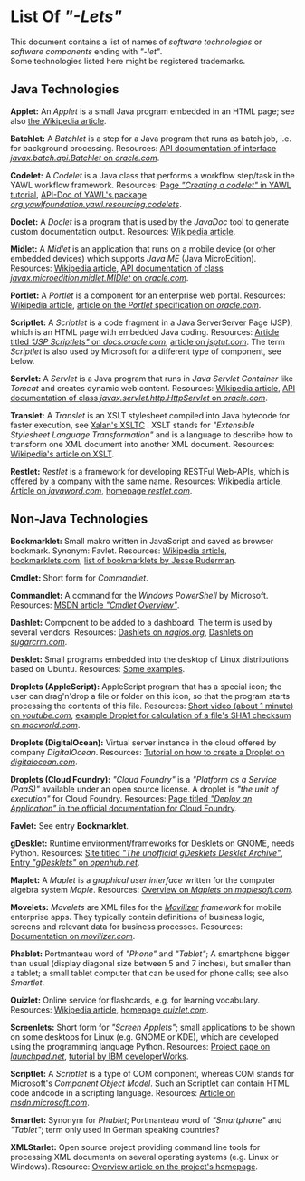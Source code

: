 # List Of *"-Lets"*

This document contains a list of names of *software technologies* or *software components* ending with *"-let"*.
<br>
Some technologies listed here might be registered trademarks.
<br>

## Java Technologies

**Applet:** 
An *Applet* is a small Java program embedded in an HTML page; see also [the Wikipedia article](http://en.wikipedia.org/wiki/Applet).


**Batchlet:**
A *Batchlet* is a step for a Java program that runs as batch job, i.e. for background processing.
Resources: 
[API documentation of interface *javax.batch.api.Batchlet* on *oracle.com*](https://docs.oracle.com/javaee/7/api/javax/batch/api/Batchlet.html).


**Codelet:**
A *Codelet* is a Java class that performs a workflow step/task in the YAWL workflow framework.
Resources: [Page *"Creating a codelet"* in YAWL tutorial](http://www.yaug.org/node/32),
[API-Doc of YAWL's package *org.yawlfoundation.yawl.resourcing.codelets*](http://www.yawlfoundation.org/javadoc/yawl/org/yawlfoundation/yawl/resourcing/codelets/package-summary.html).


**Doclet:**
A *Doclet* is a program that is used by the *JavaDoc* tool to generate custom documentation output.
Resources: [Wikipedia article](http://en.wikipedia.org/wiki/Doclet).



**Midlet:**
A *Midlet* is an application that runs on a mobile device (or other embedded devices) which supports *Java ME* (Java MicroEdition).
Resources: 
[Wikipedia article](http://en.wikipedia.org/wiki/MIDlet),
[API documentation of class *javax.microedition.midlet.MIDlet* on *oracle.com*](http://docs.oracle.com/javame/config/cldc/ref-impl/midp2.0/jsr118/javax/microedition/midlet/MIDlet.html).


**Portlet:**
A *Portlet* is a component for an enterprise web portal.
Resources:
[Wikipedia article](http://en.wikipedia.org/wiki/Portlet),
[article on the *Portlet* specification on *oracle.com*](http://www.oracle.com/technetwork/java/jsr286-141866.html).


**Scriptlet:**
A *Scriptlet* is a code fragment in a Java ServerServer Page (JSP), which is an HTML page with embedded Java coding.
Resources:
[Article titled *"JSP Scriptlets"* on *docs.oracle.com*](http://docs.oracle.com/javaee/5/tutorial/doc/bnaou.html),
[article on *jsptut.com*](http://www.jsptut.com/scriptlets.jsp).
The term *Scriptlet* is also used by Microsoft for a different type of component, see below.


**Servlet:** 
A *Servlet* is a Java program that runs in *Java Servlet Container* like *Tomcat* and creates dynamic web content.
Resources: 
[Wikipedia article](http://en.wikipedia.org/wiki/Java_servlet),
[API documentation of class *javax.servlet.http.HttpServlet* on *oracle.com*](http://docs.oracle.com/cd/E17802_01/products/products/servlet/2.3/javadoc/javax/servlet/http/HttpServlet.html).


**Translet:**
A *Translet* is an XSLT stylesheet compiled into Java bytecode for faster execution, see [Xalan's XSLTC](http://xalan.apache.org/old/xalan-j/xsltc_usage.html#compile) .
XSLT stands for *"Extensible Stylesheet Language Transformation"* and is a language to describe how to transform one XML document into another XML document.
Resources: [Wikipedia's article on XSLT](https://en.wikipedia.org/wiki/XSLT).


**Restlet:**
*Restlet* is a framework for developing RESTFul Web-APIs, which is offered by a company with the same name.
Resources: 
[Wikipedia article](http://en.wikipedia.org/wiki/Restlet), 
[Article on *javaword.com*](http://www.javaworld.com/article/2077958/soa/open-source-tools-rest-for-java-developers-restlet-for-the-weary.html),
[homepage *restlet.com*](http://restlet.com).
<br>


## Non-Java Technologies

**Bookmarklet:**
Small makro written in JavaScript and saved as browser bookmark.
Synonym: Favlet.
Resources: 
[Wikipedia article](http://en.wikipedia.org/wiki/Bookmarklet), 
[bookmarklets.com](http://bookmarklets.com),
[list of bookmarklets by Jesse Ruderman](https://www.squarefree.com/bookmarklets/).

**Cmdlet:** 
Short form for *Commandlet*. 

**Commandlet:**
A command for the *Windows PowerShell* by Microsoft.
Resources:
[MSDN article *"Cmdlet Overview"*](https://msdn.microsoft.com/en-us/library/ms714395%28v=vs.85%29.aspx).


**Dashlet:**
Component to be added to a dashboard. The term is used by several vendors.
Resources:
[Dashlets on *nagios.org*](http://exchange.nagios.org/directory/Addons/Dashlets), [Dashlets on *sugarcrm.com*](http://developer.sugarcrm.com/category/dashlets/).


**Desklet:**
Small programs embedded into the desktop of Linux distributions based on Ubuntu.
Resources:
[Some examples](http://cinnamon-spices.linuxmint.com/desklets).


**Droplets (AppleScript):**
AppleScript program that has a special icon; the user can drag'n'drop a file or folder on this icon, so that the program starts processing the contents of this file.
Resources:
[Short video (about 1 minute) on *youtube.com*](https://www.youtube.com/watch?v=PIaDq5ZqE1g),
[example Droplet for calculation of a file's SHA1 checksum on *macworld.com*](http://hints.macworld.com/article.php?story=2010060915020592).


**Droplets (DigitalOcean):**
Virtual server instance in the cloud offered by company *DigitalOcean*.
Resources:
[Tutorial on how to create a Droplet on *digitalocean.com*](https://www.digitalocean.com/community/tutorials/how-to-create-your-first-digitalocean-droplet-virtual-server).


**Droplets (Cloud Foundry):**
*"Cloud Foundry"* is a *"Platform as a Service (PaaS)"* available under an open source license. A droplet is *"the unit of execution"* for Cloud Foundry.
Resources: [Page titled *"Deploy an Application"* in the official documentation for Cloud Foundry](https://docs.cloudfoundry.org/devguide/deploy-apps/deploy-app.html#intro).


**Favlet:**
See entry **Bookmarklet**.


**gDesklet:**
Runtime environment/frameworks for Desklets on GNOME, needs Python. 
Resources:
[Site titled *"The unofficial gDesklets Desklet Archive"*](http://gdesklets.info/archive/), [Entry *"gDesklets"* on *openhub.net*](https://www.openhub.net/p/3619).


**Maplet:**
A *Maplet* is a *graphical user interface* written for the computer algebra system *Maple*.
Resources:
[Overview on *Maplets* on *maplesoft.com*](http://www.maplesoft.com/support/help/maple/view.aspx?path=MapletsOverview).


**Movelets:**
*Movelets* are XML files for the *[Movilizer](http://movilizer.com) framework* for mobile enterprise apps. 
They typically contain definitions of business logic, screens and relevant data for business processes.
Resources: [Documentation on *movilizer.com*](http://movilizer.com/understand-it/?L=1).


**Phablet:** 
Portmanteau word of _"Phone"_ and _"Tablet"_;  A smartphone bigger than usual (display diagonal size between 5 and 7 inches), but smaller than a tablet; a small tablet computer that can be used for phone calls; see also _Smartlet_. 


**Quizlet:**
Online service for flashcards, e.g. for learning vocabulary. 
Resources: 
[Wikipedia article](http://en.wikipedia.org/wiki/Quizlet),
[homepage *quizlet.com*](http://quizlet.com).


**Screenlets:**
Short form for *"Screen Applets"*; small applications to be shown on some desktops for Linux (e.g. GNOME or KDE), which are developed using the programming language Python. 
Resources:
[Project page on *launchpad.net*](https://launchpad.net/screenlets),
[tutorial by IBM developerWorks](http://www.ibm.com/developerworks/library/l-script-linux-desktop-1/#resources).


**Scriptlet:**
A *Scriptlet* is a type of COM component, whereas COM stands for Microsoft's *Component Object Model*. Such an Scriptlet can contain HTML code andcode in a scripting language.
Resources:
[Article on *msdn.microsoft.com*](https://msdn.microsoft.com/en-us/library/office/aa189871(v=office.10).aspx).

**Smartlet:**
Synonym for *Phablet*; Portmanteau word of _"Smartphone"_ and _"Tablet"_; term only used in German speaking countries? 


**XMLStarlet:** 
Open source project providing command line tools for processing XML documents on several operating systems (e.g. Linux or Windows). Resource: [Overview article on the project's homepage](http://xmlstar.sourceforge.net/overview.php).

<br>





